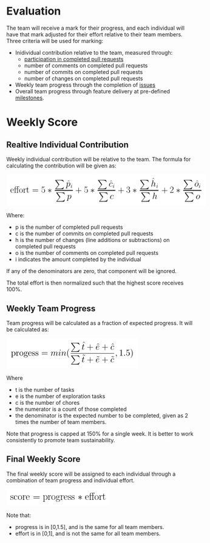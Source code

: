# Evaluation

The team will receive a mark for their progress, and each individual will have that mark adjusted for their effort relative to their team members.  Three criteria will be used for marking:

- Inidividual contribution relative to the team, measured through:
    - [participation in completed pull requests](./git.md)
    - number of comments on completed pull requests
    - number of commits on completed pull requests
    - number of changes on completed pull requests
- Weekly team progress through the completion of [issues](./issues.md)
- Overall team progress through feature delivery at pre-defined [milestones](./project_management.md).

# Weekly Score

## Realtive Individual Contribution

Weekly individual contribution will be relative to the team.  The formula for calculating the contribution will be given as:

<img src="./contribution.png?raw=true" style="background:white;padding:10px;"/>

Where:
 - p is the number of completed pull requests
 - c is the number of commits on completed pull requests
 - h is the number of changes (line additions or subtractions) on completed pull requests
 - o is the number of comments on completed pull requests
 - i indicates the amount completed by the individual

If any of the denominators are zero, that component will be ignored.

The total effort is then normalized such that the highest score receives 100%.

## Weekly Team Progress

Team progress will be calculated as a fraction of expected progress.  It will be calculated as:

<img src="./progress.png?raw=true" style="background:white;padding:10px;"/>

Where
 - t is the number of tasks
 - e is the number of exploration tasks
 - c is the number of chores
 - the numerator is a count of those completed
 - the denominator is the expected number to be completed, given as 2 times the number of team members.

 Note that progress is capped at 150% for a single week.  It is better to work consistently to promote team sustainability.

 ## Final Weekly Score

The final weekly score will be assigned to each individual through a combination of team progress and individual effort.

<img src="./score.png?raw=true" style="background:white;padding:10px;"/>

 Note that:
  - progress is in [0,1.5], and is the same for all team members.
  - effort is in [0,1], and is not the same for all team members.
